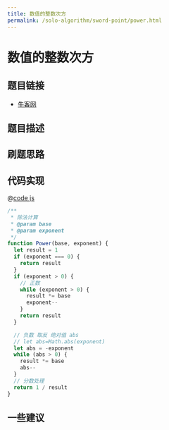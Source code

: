 ```yaml
---
title: 数值的整数次方
permalink: /solo-algorithm/sword-point/power.html
---
```


# 数值的整数次方

## 题目链接

- [牛客网]()

## 题目描述

## 刷题思路

## 代码实现

@[code js](@algorithm/sword-point/分治/power.js)

```js
/**
 * 除法计算
 * @param base
 * @param exponent
 */
function Power(base, exponent) {
  let result = 1
  if (exponent === 0) {
    return result
  }
  if (exponent > 0) {
    // 正数
    while (exponent > 0) {
      result *= base
      exponent--
    }
    return result
  }

  // 负数 取反 绝对值 abs
  // let abs=Math.abs(exponent)
  let abs = -exponent
  while (abs > 0) {
    result *= base
    abs--
  }
  // 分数处理
  return 1 / result
}

```

## 一些建议
